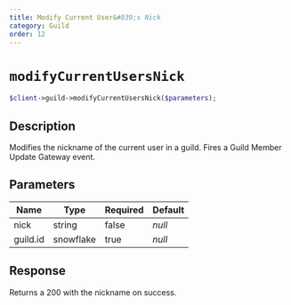 ```yaml
---
title: Modify Current User&#039;s Nick
category: Guild
order: 12
---
```


# `modifyCurrentUsersNick`

```php
$client->guild->modifyCurrentUsersNick($parameters);
```

## Description

Modifies the nickname of the current user in a guild.  Fires a Guild Member Update Gateway event.

## Parameters


Name | Type | Required | Default
--- | --- | --- | ---
nick | string | false | *null*
guild.id | snowflake | true | *null*

## Response

Returns a 200 with the nickname on success.

